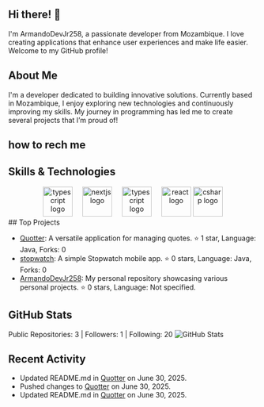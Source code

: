 ## Hi there! 👋

I'm ArmandoDevJr258, a passionate developer from Mozambique. I love creating applications that enhance user experiences and make life easier. Welcome to my GitHub profile!

## About Me

I'm a developer dedicated to building innovative solutions. Currently based in Mozambique, I enjoy exploring new technologies and continuously improving my skills. My journey in programming has led me to create several projects that I’m proud of!


## how to rech me 

 

## Skills & Technologies

<div align="center">
  <img src="https://skillicons.dev/icons?i=java" height="60" alt="typescript logo"  />
  <img width="12" />
  <img src="https://skillicons.dev/icons?i=py" height="60" alt="nextjs logo"  />
  <img width="12" />
  <img src="https://skillicons.dev/icons?i=godot" height="60" alt="typescript logo"  />
  <img width="12" />

  <img src="https://cdn.jsdelivr.net/gh/devicons/devicon/icons/react/react-original.svg" height="60" alt="react logo"  />


  <img src="https://cdn.jsdelivr.net/gh/devicons/devicon/icons/csharp/csharp-original.svg" height="60" alt="csharp logo"  />
</div>
## Top Projects

- [Quotter](https://github.com/ArmandoDevJr258/Quotter): A versatile application for managing quotes. ⭐ 1 star, Language: Java, Forks: 0
- [stopwatch](https://github.com/ArmandoDevJr258/stopwatch): A simple Stopwatch mobile app. ⭐ 0 stars, Language: Java, Forks: 0
- [ArmandoDevJr258](https://github.com/ArmandoDevJr258/ArmandoDevJr258): My personal repository showcasing various personal projects. ⭐ 0 stars, Language: Not specified.

## GitHub Stats

Public Repositories: 3 | Followers: 1 | Following: 20
![GitHub Stats](https://github-readme-stats.vercel.app/api?username=ArmandoDevJr258&show_icons=true&theme=radical)

## Recent Activity

- Updated README.md in [Quotter](https://github.com/ArmandoDevJr258/Quotter) on June 30, 2025.
- Pushed changes to [Quotter](https://github.com/ArmandoDevJr258/Quotter) on June 30, 2025.
- Updated README.md in [Quotter](https://github.com/ArmandoDevJr258/Quotter) on June 30, 2025.

## 

